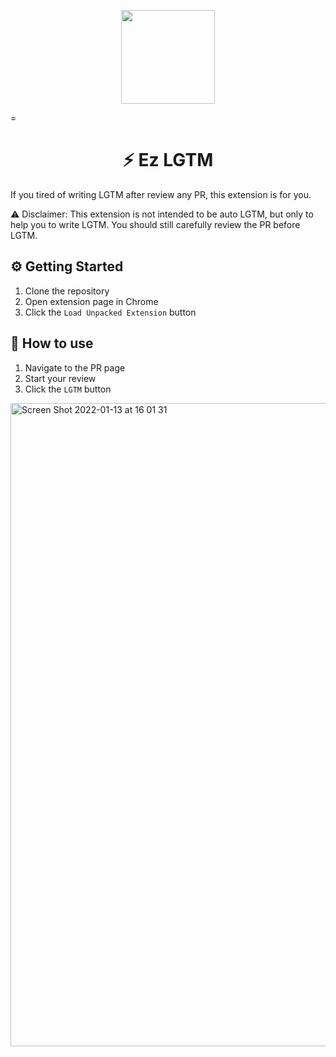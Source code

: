 
<p align="middle"><img width="150px" src="https://git.linecorp.com/storage/user/6926/files/a7bdf700-7490-11ec-9395-c9b12693453f" /></p>
=<h1 align="middle">⚡️ Ez LGTM</h1>

If you tired of writing LGTM after review any PR, this extension is for you.

⚠️ Disclaimer: This extension is not intended to be auto LGTM, but only to help you to write LGTM. You should still carefully review the PR before LGTM.

## ⚙️ Getting Started
1. Clone the repository
2. Open extension page in Chrome
3. Click the `Load Unpacked Extension` button

## 🎯 How to use
1. Navigate to the PR page
2. Start your review
3. Click the `LGTM` button
<img width="1029" alt="Screen Shot 2022-01-13 at 16 01 31" src="https://git.linecorp.com/storage/user/6926/files/4f83f680-748a-11ec-90b8-0f9b6e0e344d">
